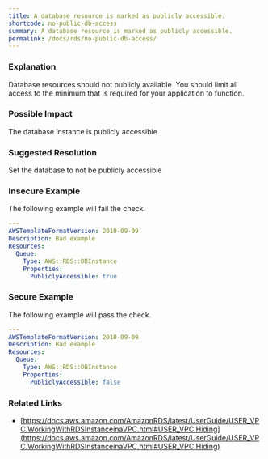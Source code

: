 ```yaml
---
title: A database resource is marked as publicly accessible.
shortcode: no-public-db-access
summary: A database resource is marked as publicly accessible. 
permalink: /docs/rds/no-public-db-access/
---
```


### Explanation

Database resources should not publicly available. You should limit all access to the minimum that is required for your application to function.

### Possible Impact
The database instance is publicly accessible

### Suggested Resolution
Set the database to not be publicly accessible


### Insecure Example

The following example will fail the  check.

```yaml
---
AWSTemplateFormatVersion: 2010-09-09
Description: Bad example
Resources:
  Queue:
    Type: AWS::RDS::DBInstance
    Properties:
      PubliclyAccessible: true


```



### Secure Example

The following example will pass the  check.

```yaml
---
AWSTemplateFormatVersion: 2010-09-09
Description: Bad example
Resources:
  Queue:
    Type: AWS::RDS::DBInstance
    Properties:
      PubliclyAccessible: false


```




### Related Links


- [https://docs.aws.amazon.com/AmazonRDS/latest/UserGuide/USER_VPC.WorkingWithRDSInstanceinaVPC.html#USER_VPC.Hiding](https://docs.aws.amazon.com/AmazonRDS/latest/UserGuide/USER_VPC.WorkingWithRDSInstanceinaVPC.html#USER_VPC.Hiding)


